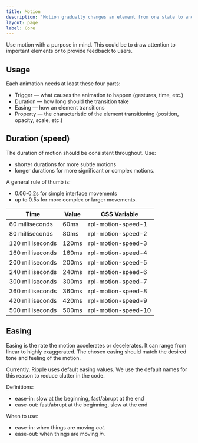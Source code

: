 ```yaml
---
title: Motion
description: 'Motion gradually changes an element from one state to another. It can also indicate an interaction.'
layout: page
label: Core
---
```


Use motion with a purpose in mind. This could be to draw attention to important elements or to provide feedback to users.

## Usage

Each animation needs at least these four parts:

- Trigger — what causes the animation to happen (gestures, time, etc.)
- Duration — how long should the transition take
- Easing — how an element transitions
- Property — the characteristic of the element transitioning (position, opacity, scale, etc.)

## Duration (speed)

The duration of motion should be consistent throughout. Use:

- shorter durations for more subtle motions
- longer durations for more significant or complex motions.

A general rule of thumb is:

- 0.06-0.2s for simple interface movements
- up to 0.5s for more complex or larger movements.

| Time  | Value | CSS Variable |
|-------------|-------|--------------|
| 60 milliseconds   | 60ms  | rpl-motion-speed-1  | 
| 80 milliseconds   | 80ms  | rpl-motion-speed-2  | 
| 120 milliseconds   | 120ms  | rpl-motion-speed-3  | 
| 160 milliseconds   | 160ms  | rpl-motion-speed-4  | 
| 200 milliseconds   | 200ms  | rpl-motion-speed-5  | 
| 240 milliseconds   | 240ms  | rpl-motion-speed-6  | 
| 300 milliseconds   | 300ms  | rpl-motion-speed-7  | 
| 360 milliseconds   | 360ms  | rpl-motion-speed-8  | 
| 420 milliseconds   | 420ms  | rpl-motion-speed-9  | 
| 500 milliseconds   | 500ms  | rpl-motion-speed-10  | 

## Easing

Easing is the rate the motion accelerates or decelerates. It can range from linear to highly exaggerated. The chosen easing should match the desired tone and feeling of the motion.

Currently, Ripple uses default easing values. We use the default names for this reason to reduce clutter in the code.

Definitions:

- ease-in: slow at the beginning, fast/abrupt at the end
- ease-out: fast/abrupt at the beginning, slow at the end

When to use:

- ease-in: when things are moving *out.*
- ease-out: when things are moving *in.*
